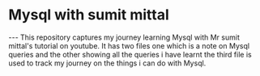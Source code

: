 <h1> Mysql with sumit mittal </h1>
---
This repository captures my journey learning Mysql with Mr sumit mittal's tutorial on youtube. It has two files one which is a note on Mysql queries and the other showing all the queries i have learnt the third file is used to track my journey on the things i can do with Mysql. 
